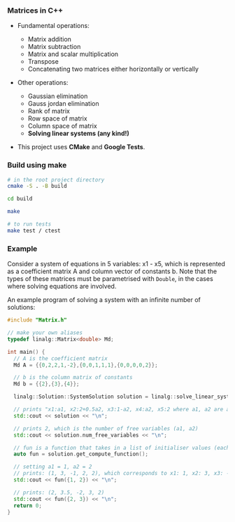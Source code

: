 ### Matrices in C++

- Fundamental operations:

  - Matrix addition
  - Matrix subtraction
  - Matrix and scalar multiplication
  - Transpose
  - Concatenating two matrices either horizontally or vertically

- Other operations:

  - Gaussian elimination
  - Gauss jordan elimination
  - Rank of matrix
  - Row space of matrix
  - Column space of matrix
  - **Solving linear systems (any kind!)**

- This project uses **CMake** and **Google Tests**.

### Build using make

```bash
# in the root project directory
cmake -S . -B build

cd build

make

# to run tests
make test / ctest
```

### Example

Consider a system of equations in 5 variables: x1 - x5, which is represented as a coefficient matrix A and column vector of constants b. Note that the types of these matrices must be parametrised with `Double`, in the cases where solving equations are involved.

An example program of solving a system with an infinite number of solutions:

```cpp
#include "Matrix.h"

// make your own aliases
typedef linalg::Matrix<double> Md;

int main() {
  // A is the coefficient matrix
  Md A = {{0,2,2,1,-2},{0,0,1,1,1},{0,0,0,0,2}};

  // b is the column matrix of constants
  Md b = {{2},{3},{4}};

  linalg::Solution::SystemSolution solution = linalg::solve_linear_system(A, b);

  // prints "x1:a1, x2:2+0.5a2, x3:1-a2, x4:a2, x5:2 where a1, a2 are arbitrary parameters"
  std::cout << solution << "\n";

  // prints 2, which is the number of free variables (a1, a2)
  std::cout << solution.num_free_variables << "\n";

  // fun is a function that takes in a list of initialiser values (each corresponding to the free variables in their natural order (a1, a2, ..., an) and returns the values of all the variables for that particular combination of values
  auto fun = solution.get_compute_function();

  // setting a1 = 1, a2 = 2
  // prints: (1, 3, -1, 2, 2), which corresponds to x1: 1, x2: 3, x3: -1, x4: 2, x5: 2
  std::cout << fun({1, 2}) << "\n";

  // prints: (2, 3.5, -2, 3, 2)
  std::cout << fun({2, 3}) << "\n";
  return 0;
}
```
